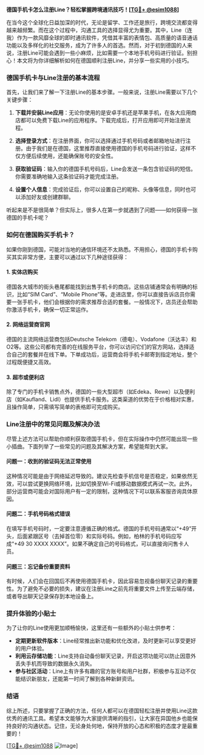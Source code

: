 **德国手机卡怎么注册Line？轻松掌握跨境通讯技巧！[[TG💪+ @esim1088](https://t.me/s/esim1088)]**

在当今这个全球化日益加深的时代，无论是留学、工作还是旅行，跨境交流都变得越来越频繁。而在这个过程中，沟通工具的选择显得尤为重要。其中，Line（连我）作为一款风靡全球的即时通讯软件，凭借其丰富的表情包、高质量的语音通话功能以及多样化的社交服务，成为了许多人的首选。然而，对于初到德国的人来说，注册Line可能会遇到一些小麻烦，比如需要一个本地手机号码进行验证。别担心！本文将为你详细解析如何在德国顺利注册Line，并分享一些实用的小技巧。

### 德国手机卡与Line注册的基本流程

首先，让我们来了解一下注册Line的基本步骤。一般来说，注册Line需要以下几个关键步骤：

1. **下载并安装Line应用**：无论你使用的是安卓手机还是苹果手机，在各大应用商店都可以免费下载Line的应用程序。下载完成后，打开应用即可开始注册流程。
   
2. **选择登录方式**：在注册界面，你可以选择通过手机号码或者邮箱地址进行注册。由于我们是在德国，这里推荐直接使用德国的手机号码进行验证，这样不仅方便后续使用，还能确保账号的安全性。

3. **获取验证码**：输入你的德国手机号码后，Line会发送一条包含验证码的短信。你需要准确地输入这条验证码才能完成注册。

4. **设置个人信息**：完成验证后，你可以设置自己的昵称、头像等信息，同时也可以添加好友或创建群聊。

听起来是不是很简单？但实际上，很多人在第一步就遇到了问题——如何获得一张德国的手机卡呢？

### 如何在德国购买手机卡？

如果你刚到德国，可能对当地的通信环境还不太熟悉。不用担心，德国的手机卡购买其实非常方便，主要可以通过以下几种途径获得：

#### 1. 实体店购买
德国各大城市的街头巷尾都能找到出售手机卡的商店。这些店铺通常会有明确的标识，比如“SIM Card”、“Mobile Phone”等。走进店里，你可以直接告诉店员你需要一张手机卡，他们会根据你的需求推荐合适的套餐。一般情况下，店员还会帮助你激活手机卡，确保一切正常运作。

#### 2. 网络运营商官网
德国的主流网络运营商包括Deutsche Telekom（德电）、Vodafone（沃达丰）和O2等。这些公司都有完善的在线服务平台，你可以访问它们的官方网站，选择适合自己的套餐并在线下单。下单成功后，运营商会将手机卡邮寄到指定地址，整个过程既便捷又高效。

#### 3. 超市或便利店
除了专门的手机卡销售点外，德国的一些大型超市（如Edeka、Rewe）以及便利店（如Kaufland、Lidl）也提供手机卡服务。这类渠道的优势在于价格相对实惠，且操作简单，只需填写简单的表格即可完成购买。

### Line注册中的常见问题及解决办法

尽管上述方法可以帮助你顺利获取德国手机卡，但在实际操作中仍然可能出现一些小插曲。下面列举了一些常见的问题及其解决方案，希望能帮到大家。

#### 问题一：收到的验证码无法正常使用
这种情况可能是由于网络延迟导致的。建议先检查手机信号是否稳定，如果依然无效，可以尝试更换网络环境，比如切换至Wi-Fi或移动数据模式再试一次。此外，部分运营商可能会对国际用户有一定的限制，这种情况下可以联系客服咨询具体原因。

#### 问题二：手机号码格式错误
在填写手机号码时，一定要注意遵循正确的格式。德国的手机号码通常以“+49”开头，后面紧跟区号（去掉首位零）和实际号码。例如，柏林的手机号码应写成“+49 30 XXXX XXXX”。如果不确定自己的号码格式，可以直接询问售卡人员。

#### 问题三：忘记备份重要资料
有时候，人们会在回国后不再使用德国手机卡，因此容易忽视备份聊天记录的重要性。为了避免不必要的损失，建议在注册Line之前先将重要文件上传至云端存储，或者导出聊天记录保存到本地设备上。

### 提升体验的小贴士

为了让你的Line使用更加顺畅愉快，这里还有一些额外的小贴士供参考：

- **定期更新软件版本**：Line经常推出新功能和优化改进，及时更新可以享受更好的用户体验。
- **利用云存储功能**：Line支持自动备份聊天记录，开启这项功能可以防止因意外丢失手机而导致的数据永久消失。
- **参与社区活动**：Line上有许多有趣的官方账号和用户社群，积极参与互动不仅能结识新朋友，还能第一时间了解到各种新鲜资讯。

### 结语

综上所述，只要掌握了正确的方法，任何人都可以在德国轻松注册并使用Line这款优秀的通讯工具。希望本文能够为大家提供清晰的指引，让大家在异国他乡也能保持良好的沟通状态。记住，无论身处何地，保持开放的心态和积极的态度才是最重要的！

[[TG💪+ @esim1088](https://t.me/s/esim1088) ![Image](https://i.postimg.cc/4NQfJmqS/Snipaste-2025-05-13-00-14-12.png)]